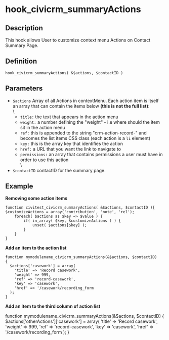 # hook_civicrm_summaryActions

## Description

This hook allows User to customize context menu Actions on Contact
Summary Page.

## Definition

    hook_civicrm_summaryActions( &$actions, $contactID )

## Parameters

-   `$actions` Array of all Actions in contextMenu. Each action item is
    itself an array that can contain the items below **(this is not the
    full list)**:\
     \
    -   `title:` the text that appears in the action menu
    -   `weight:` a number defining the "weight" - i.e where should the
        item sit in the action menu
    -   `ref:` this is appended to the string "crm-action-record-" and
        becomes the list items CSS class (each action is a `li` element)
    -   `key:` this is the array key that identifies the action
    -   `href:` a URL that you want the link to navigate to
    -   `permissions:` an array that contains permissions a user must
        have in order to use this action\
         \
-   `$contactID` contactID for the summary page.

## Example

**Removing some action items**

    function civitest_civicrm_summaryActions( &$actions, $contactID ){
    $customizeActions = array('contribution', 'note', 'rel');
        foreach( $actions as $key => $value ) {
            if( in_array( $key, $customizeActions ) ) {
                unset( $actions[$key] );
            }
        }
    }

**Add an item to the action list**

    function mymodulename_civicrm_summaryActions(&$actions, $contactID)
    {
      $actions['casework'] = array(
        'title' => 'Record casework',
        'weight' => 999,
        'ref' => 'record-casework',
        'key' => 'casework',
        'href' => '/casework/recording_form
      );
    }

**Add an item to the third column of action list**

   function mymodulename_civicrm_summaryActions(&$actions, $contactID)
   {
     $actions['otherActions']['casework'] = array(
       'title' => 'Record casework',
       'weight' => 999,
       'ref' => 'record-casework',
       'key' => 'casework',
       'href' => '/casework/recording_form
       );
    }
